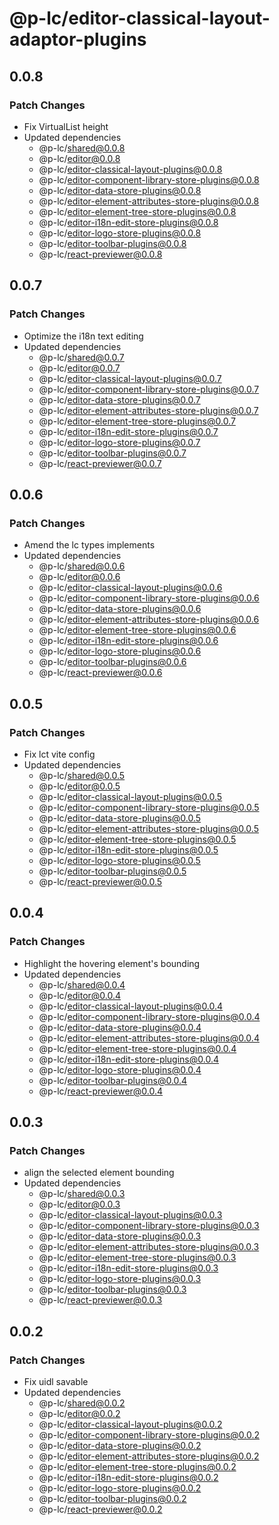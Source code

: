 # @p-lc/editor-classical-layout-adaptor-plugins

## 0.0.8

### Patch Changes

- Fix VirtualList height
- Updated dependencies
  - @p-lc/shared@0.0.8
  - @p-lc/editor@0.0.8
  - @p-lc/editor-classical-layout-plugins@0.0.8
  - @p-lc/editor-component-library-store-plugins@0.0.8
  - @p-lc/editor-data-store-plugins@0.0.8
  - @p-lc/editor-element-attributes-store-plugins@0.0.8
  - @p-lc/editor-element-tree-store-plugins@0.0.8
  - @p-lc/editor-i18n-edit-store-plugins@0.0.8
  - @p-lc/editor-logo-store-plugins@0.0.8
  - @p-lc/editor-toolbar-plugins@0.0.8
  - @p-lc/react-previewer@0.0.8

## 0.0.7

### Patch Changes

- Optimize the i18n text editing
- Updated dependencies
  - @p-lc/shared@0.0.7
  - @p-lc/editor@0.0.7
  - @p-lc/editor-classical-layout-plugins@0.0.7
  - @p-lc/editor-component-library-store-plugins@0.0.7
  - @p-lc/editor-data-store-plugins@0.0.7
  - @p-lc/editor-element-attributes-store-plugins@0.0.7
  - @p-lc/editor-element-tree-store-plugins@0.0.7
  - @p-lc/editor-i18n-edit-store-plugins@0.0.7
  - @p-lc/editor-logo-store-plugins@0.0.7
  - @p-lc/editor-toolbar-plugins@0.0.7
  - @p-lc/react-previewer@0.0.7

## 0.0.6

### Patch Changes

- Amend the lc types implements
- Updated dependencies
  - @p-lc/shared@0.0.6
  - @p-lc/editor@0.0.6
  - @p-lc/editor-classical-layout-plugins@0.0.6
  - @p-lc/editor-component-library-store-plugins@0.0.6
  - @p-lc/editor-data-store-plugins@0.0.6
  - @p-lc/editor-element-attributes-store-plugins@0.0.6
  - @p-lc/editor-element-tree-store-plugins@0.0.6
  - @p-lc/editor-i18n-edit-store-plugins@0.0.6
  - @p-lc/editor-logo-store-plugins@0.0.6
  - @p-lc/editor-toolbar-plugins@0.0.6
  - @p-lc/react-previewer@0.0.6

## 0.0.5

### Patch Changes

- Fix lct vite config
- Updated dependencies
  - @p-lc/shared@0.0.5
  - @p-lc/editor@0.0.5
  - @p-lc/editor-classical-layout-plugins@0.0.5
  - @p-lc/editor-component-library-store-plugins@0.0.5
  - @p-lc/editor-data-store-plugins@0.0.5
  - @p-lc/editor-element-attributes-store-plugins@0.0.5
  - @p-lc/editor-element-tree-store-plugins@0.0.5
  - @p-lc/editor-i18n-edit-store-plugins@0.0.5
  - @p-lc/editor-logo-store-plugins@0.0.5
  - @p-lc/editor-toolbar-plugins@0.0.5
  - @p-lc/react-previewer@0.0.5

## 0.0.4

### Patch Changes

- Highlight the hovering element's bounding
- Updated dependencies
  - @p-lc/shared@0.0.4
  - @p-lc/editor@0.0.4
  - @p-lc/editor-classical-layout-plugins@0.0.4
  - @p-lc/editor-component-library-store-plugins@0.0.4
  - @p-lc/editor-data-store-plugins@0.0.4
  - @p-lc/editor-element-attributes-store-plugins@0.0.4
  - @p-lc/editor-element-tree-store-plugins@0.0.4
  - @p-lc/editor-i18n-edit-store-plugins@0.0.4
  - @p-lc/editor-logo-store-plugins@0.0.4
  - @p-lc/editor-toolbar-plugins@0.0.4
  - @p-lc/react-previewer@0.0.4

## 0.0.3

### Patch Changes

- align the selected element bounding
- Updated dependencies
  - @p-lc/shared@0.0.3
  - @p-lc/editor@0.0.3
  - @p-lc/editor-classical-layout-plugins@0.0.3
  - @p-lc/editor-component-library-store-plugins@0.0.3
  - @p-lc/editor-data-store-plugins@0.0.3
  - @p-lc/editor-element-attributes-store-plugins@0.0.3
  - @p-lc/editor-element-tree-store-plugins@0.0.3
  - @p-lc/editor-i18n-edit-store-plugins@0.0.3
  - @p-lc/editor-logo-store-plugins@0.0.3
  - @p-lc/editor-toolbar-plugins@0.0.3
  - @p-lc/react-previewer@0.0.3

## 0.0.2

### Patch Changes

- Fix uidl savable
- Updated dependencies
  - @p-lc/shared@0.0.2
  - @p-lc/editor@0.0.2
  - @p-lc/editor-classical-layout-plugins@0.0.2
  - @p-lc/editor-component-library-store-plugins@0.0.2
  - @p-lc/editor-data-store-plugins@0.0.2
  - @p-lc/editor-element-attributes-store-plugins@0.0.2
  - @p-lc/editor-element-tree-store-plugins@0.0.2
  - @p-lc/editor-i18n-edit-store-plugins@0.0.2
  - @p-lc/editor-logo-store-plugins@0.0.2
  - @p-lc/editor-toolbar-plugins@0.0.2
  - @p-lc/react-previewer@0.0.2
